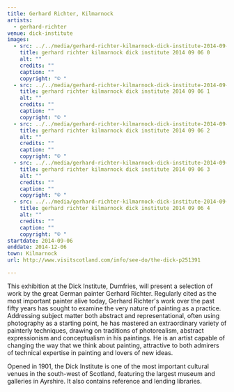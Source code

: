 ```yaml
---
title: Gerhard Richter, Kilmarnock
artists:
  - gerhard-richter
venue: dick-institute
images:
  - src: ../../media/gerhard-richter-kilmarnock-dick-institute-2014-09-06-0.webp
    title: gerhard richter kilmarnock dick institute 2014 09 06 0
    alt: ""
    credits: ""
    caption: ""
    copyright: "© "
  - src: ../../media/gerhard-richter-kilmarnock-dick-institute-2014-09-06-1.webp
    title: gerhard richter kilmarnock dick institute 2014 09 06 1
    alt: ""
    credits: ""
    caption: ""
    copyright: "© "
  - src: ../../media/gerhard-richter-kilmarnock-dick-institute-2014-09-06-2.webp
    title: gerhard richter kilmarnock dick institute 2014 09 06 2
    alt: ""
    credits: ""
    caption: ""
    copyright: "© "
  - src: ../../media/gerhard-richter-kilmarnock-dick-institute-2014-09-06-3.webp
    title: gerhard richter kilmarnock dick institute 2014 09 06 3
    alt: ""
    credits: ""
    caption: ""
    copyright: "© "
  - src: ../../media/gerhard-richter-kilmarnock-dick-institute-2014-09-06-4.webp
    title: gerhard richter kilmarnock dick institute 2014 09 06 4
    alt: ""
    credits: ""
    caption: ""
    copyright: "© "
startdate: 2014-09-06
enddate: 2014-12-06
town: Kilmarnock
url: http://www.visitscotland.com/info/see-do/the-dick-p251391

---
```


This exhibition at the Dick Institute, Dumfries, will present a selection of work by the great German painter Gerhard Richter. Regularly cited as the most important painter alive today, Gerhard Richter's work over the past fifty years has sought to examine the very nature of painting as a practice. Addressing subject matter both abstract and representational, often using photography as a starting point, he has mastered an extraordinary variety of painterly techniques, drawing on traditions of photorealism, abstract expressionism and conceptualism in his paintings. He is an artist capable of changing the way that we think about painting, attractive to both admirers of technical expertise in painting and lovers of new ideas.

Opened in 1901, the Dick Institute is one of the most important cultural venues in the south-west of Scotland, featuring the largest museum and galleries in Ayrshire. It also contains reference and lending libraries.

